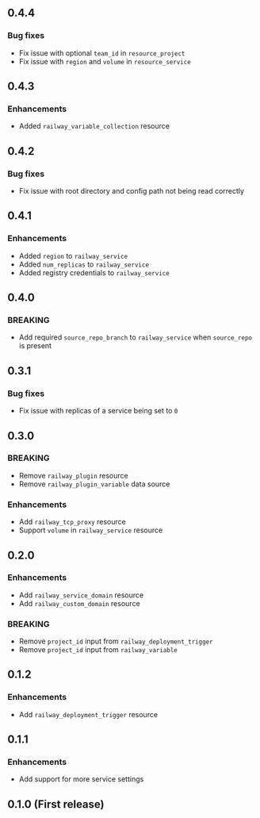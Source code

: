 ## 0.4.4

### Bug fixes
* Fix issue with optional `team_id` in `resource_project`
* Fix issue with `region` and `volume` in `resource_service`

## 0.4.3

### Enhancements
* Added `railway_variable_collection` resource

## 0.4.2

### Bug fixes
* Fix issue with root directory and config path not being read correctly

## 0.4.1

### Enhancements
* Added `region` to `railway_service`
* Added `num_replicas` to `railway_service`
* Added registry credentials to `railway_service`

## 0.4.0

### BREAKING
* Add required `source_repo_branch` to `railway_service` when `source_repo` is present

## 0.3.1

### Bug fixes
* Fix issue with replicas of a service being set to `0`

## 0.3.0

### BREAKING
* Remove `railway_plugin` resource
* Remove `railway_plugin_variable` data source

### Enhancements
* Add `railway_tcp_proxy` resource
* Support `volume` in `railway_service` resource

## 0.2.0

### Enhancements
* Add `railway_service_domain` resource
* Add `railway_custom_domain` resource

### BREAKING
* Remove `project_id` input from `railway_deployment_trigger`
* Remove `project_id` input from `railway_variable`

## 0.1.2

### Enhancements
* Add `railway_deployment_trigger` resource

## 0.1.1

### Enhancements
* Add support for more service settings

## 0.1.0 (First release)
